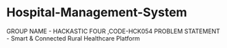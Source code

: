 # Hospital-Management-System
GROUP NAME - HACKASTIC FOUR ,CODE-HCK054
PROBLEM STATEMENT - Smart & Connected Rural Healthcare Platform
